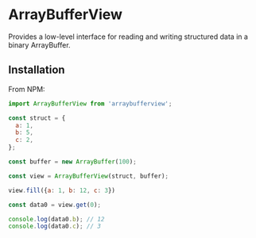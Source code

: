 # ArrayBufferView

Provides a low-level interface for reading and writing structured data in a binary ArrayBuffer.

## Installation

From NPM:

```js
import ArrayBufferView from 'arraybufferview';

const struct = {
  a: 1,
  b: 5,
  c: 2,
};

const buffer = new ArrayBuffer(100);

const view = ArrayBufferView(struct, buffer);

view.fill({a: 1, b: 12, c: 3})

const data0 = view.get(0);

console.log(data0.b); // 12
console.log(data0.c); // 3
```